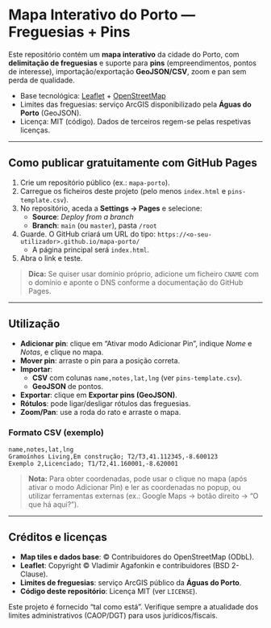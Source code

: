 # Mapa Interativo do Porto — Freguesias + Pins

Este repositório contém um **mapa interativo** da cidade do Porto, com **delimitação de freguesias** e suporte para **pins** (empreendimentos, pontos de interesse), importação/exportação **GeoJSON/CSV**, zoom e pan sem perda de qualidade.

- Base tecnológica: [Leaflet](https://leafletjs.com/) + [OpenStreetMap](https://www.openstreetmap.org/)
- Limites das freguesias: serviço ArcGIS disponibilizado pela **Águas do Porto** (GeoJSON).
- Licença: MIT (código). Dados de terceiros regem-se pelas respetivas licenças.

---

## Como publicar **gratuitamente** com GitHub Pages

1. Crie um repositório público (ex.: `mapa-porto`).
2. Carregue os ficheiros deste projeto (pelo menos `index.html` e `pins-template.csv`).
3. No repositório, aceda a **Settings → Pages** e selecione:
   - **Source**: *Deploy from a branch*
   - **Branch**: `main` (ou `master`), pasta `/root`
4. Guarde. O GitHub criará um URL do tipo:
   `https://<o-seu-utilizador>.github.io/mapa-porto/`
   - A página principal será `index.html`.
5. Abra o link e teste.

> **Dica:** Se quiser usar domínio próprio, adicione um ficheiro `CNAME` com o domínio e aponte o DNS conforme a documentação do GitHub Pages.

---

## Utilização

- **Adicionar pin**: clique em “Ativar modo Adicionar Pin”, indique *Nome* e *Notas*, e clique no mapa.
- **Mover pin**: arraste o pin para a posição correta.
- **Importar**:
  - **CSV** com colunas `name,notes,lat,lng` (ver `pins-template.csv`).
  - **GeoJSON** de pontos.
- **Exportar**: clique em **Exportar pins (GeoJSON)**.
- **Rótulos**: pode ligar/desligar rótulos das freguesias.
- **Zoom/Pan**: use a roda do rato e arraste o mapa.

### Formato CSV (exemplo)
```csv
name,notes,lat,lng
Gramoínhos Living,Em construção; T2/T3,41.112345,-8.600123
Exemplo 2,Licenciado; T1/T2,41.160001,-8.620001
```

> **Nota:** Para obter coordenadas, pode usar o clique no mapa (após ativar o modo Adicionar Pin) e ler as coordenadas no popup, ou utilizar ferramentas externas (ex.: Google Maps → botão direito → “O que há aqui?”).

---

## Créditos e licenças

- **Map tiles e dados base**: © Contribuidores do OpenStreetMap (ODbL).
- **Leaflet**: Copyright © Vladimir Agafonkin e contribuidores (BSD 2-Clause).
- **Limites de freguesias**: serviço ArcGIS público da **Águas do Porto**.
- **Código deste repositório**: Licença MIT (ver `LICENSE`).

Este projeto é fornecido “tal como está”. Verifique sempre a atualidade dos limites administrativos (CAOP/DGT) para usos jurídicos/fiscais.
